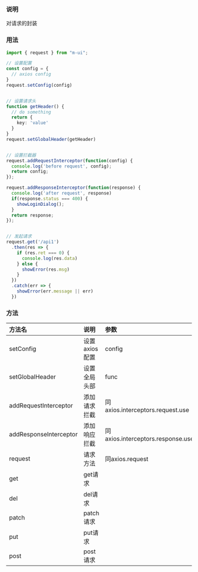 ### 说明
对请求的封装

### 用法
```ts
import { request } from "m-ui";

// 设置配置
const config = {
  // axios config
}
request.setConfig(config)


// 设置请求头
function getHeader() {
  // do something
  return { 
    key: 'value'
  }
}
request.setGlobalHeader(getHeader)


// 设置拦截器
request.addRequestInterceptor(function(config) {
  console.log('before request', config);
  return config;
});

request.addResponseInterceptor(function(response) {
  console.log('after request', response)
  if(response.status === 400) {
    showLoginDialog();
  }
  return response;
});


// 发起请求
request.get('/api1')
  .then(res => {
    if (res.ret === 0) {
      console.log(res.data)
    } else {
      showError(res.msg)
    }
  })
  .catch(err => {
    showError(err.message || err)
  })
```

### 方法

| 方法名 | 说明 | 参数 |
| :---- | :---- | :---- |
| setConfig | 设置axios配置 | config |
| setGlobalHeader | 设置全局头部 | func |
| addRequestInterceptor | 添加请求拦截 | 同axios.interceptors.request.use |
| addResponseInterceptor | 添加响应拦截 | 同axios.interceptors.response.use |
| request | 请求方法 | 同axios.request |
| get | get请求 |  |
| del | del请求 |  |
| patch | patch请求 |  |
| put | put请求 |  |
| post | post请求 |  |

